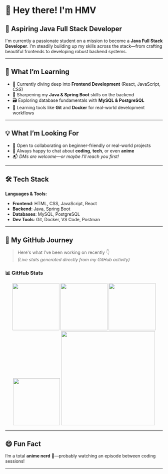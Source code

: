 # 👋 Hey there! I'm HMV

## 🎯 Aspiring Java Full Stack Developer

I'm currently a passionate student on a mission to become a **Java Full Stack Developer**. I’m steadily building up my skills across the stack—from crafting beautiful frontends to developing robust backend systems.

---

## 🧠 What I’m Learning

- 🌱 Currently diving deep into **Frontend Development** (React, JavaScript, CSS)
- 🔧 Sharpening my **Java & Spring Boot** skills on the backend
- 🗃️ Exploring database fundamentals with **MySQL & PostgreSQL**
- 🐳 Learning tools like **Git** and **Docker** for real-world development workflows

---

## 💡 What I’m Looking For

- 🤝 Open to collaborating on beginner-friendly or real-world projects
- 💬 Always happy to chat about **coding**, **tech**, or even **anime**
- 📬 _DMs are welcome—or maybe I’ll reach you first!_

---

## 🛠️ Tech Stack

**Languages & Tools:**

- **Frontend**: HTML, CSS, JavaScript, React
- **Backend**: Java, Spring Boot
- **Databases**: MySQL, PostgreSQL
- **Dev Tools**: Git, Docker, VS Code, Postman

---

## 👣 My GitHub Journey

> Here's what I’ve been working on recently 👇  
> _(Live stats generated directly from my GitHub activity)_

### 📊 GitHub Stats

<p align="center">
  <img src="https://github-readme-stats.vercel.app/api?username=HARSHITH-MV&show_icons=true&include_all_commits=true&count_private=true&theme=dracula&hide_border=false" height="150" />
  <img src="https://github-readme-stats.vercel.app/api/top-langs?username=HARSHITH-MV&layout=compact&langs_count=6&theme=dracula&hide_border=false" height="150" />
  <img src="https://streak-stats.demolab.com?user=HARSHITH-MV&mode=daily&theme=dracula&hide_border=false" height="150" />
  <img src="https://github-profile-trophy.vercel.app?username=HARSHITH-MV&theme=dracula&column=3&row=1" height="150" />
  <img src="https://github-readme-activity-graph.vercel.app/graph?username=HARSHITH-MV&radius=10&theme=react&area=true" height="300" />
</p>

---

## 😄 Fun Fact

I’m a total **anime nerd** 🎌—probably watching an episode between coding sessions!

---

<!-- Replace YourGitHubUsername with your actual GitHub username -->
